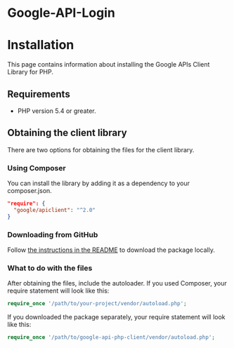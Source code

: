 # Google-API-Login
# Installation

This page contains information about installing the Google APIs Client Library for PHP.

## Requirements

* PHP version 5.4 or greater.

## Obtaining the client library

There are two options for obtaining the files for the client library.

### Using Composer

You can install the library by adding it as a dependency to your composer.json.

```json
"require": {
  "google/apiclient": "^2.0"
}
```

### Downloading from GitHub

Follow [the instructions in the README](https://github.com/google/google-api-php-client#download-the-release) to download the package locally.

### What to do with the files

After obtaining the files, include the autoloader. If you used Composer, your require statement will look like this:

```php
require_once '/path/to/your-project/vendor/autoload.php';
```

If you downloaded the package separately, your require statement will look like this:

```php
require_once '/path/to/google-api-php-client/vendor/autoload.php';
```
